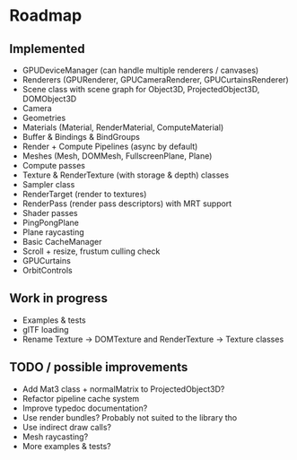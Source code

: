 # Roadmap

## Implemented

- GPUDeviceManager (can handle multiple renderers / canvases)
- Renderers (GPURenderer, GPUCameraRenderer, GPUCurtainsRenderer)
- Scene class with scene graph for Object3D, ProjectedObject3D, DOMObject3D
- Camera
- Geometries
- Materials (Material, RenderMaterial, ComputeMaterial)
- Buffer & Bindings & BindGroups
- Render + Compute Pipelines (async by default)
- Meshes (Mesh, DOMMesh, FullscreenPlane, Plane)
- Compute passes
- Texture & RenderTexture (with storage & depth) classes
- Sampler class
- RenderTarget (render to textures)
- RenderPass (render pass descriptors) with MRT support
- Shader passes
- PingPongPlane
- Plane raycasting
- Basic CacheManager
- Scroll + resize, frustum culling check
- GPUCurtains
- OrbitControls

## Work in progress

- Examples & tests
- glTF loading
- Rename Texture -> DOMTexture and RenderTexture -> Texture classes

## TODO / possible improvements

- Add Mat3 class + normalMatrix to ProjectedObject3D?
- Refactor pipeline cache system
- Improve typedoc documentation?
- Use render bundles? Probably not suited to the library tho
- Use indirect draw calls?
- Mesh raycasting?
- More examples & tests?